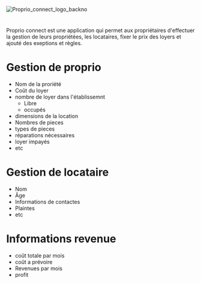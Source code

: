 ![Proprio_connect_logo_backno](https://github.com/user-attachments/assets/3862a525-904f-49b3-ad88-51d8fa0c4a52)
# 
Proprio connect est une application qui permet aux propriétaires d'effectuer la gestion de leurs propriétées, les locataires, fixer le prix des loyers et ajouté des exeptions et règles.

# Gestion de proprio
- Nom de la proriété
- Coût du loyer
- nombre de loyer dans l'établissemnt
    - Libre
    - occupés
- dimensions de la location
- Nombres de pieces
- types de pieces
- réparations nécessaires
- loyer impayés
- etc
# Gestion de locataire
- Nom
- Âge
- Informations de contactes
- Plaintes
- etc
# Informations revenue
- coût totale par mois
- coût a prévoire
- Revenues par mois
- profit
